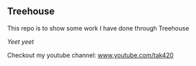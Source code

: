 ## Treehouse

This repo is to show some work I have done through Treehouse

*Yeet yeet*

Checkout my youtube channel: www.youtube.com/tak420
